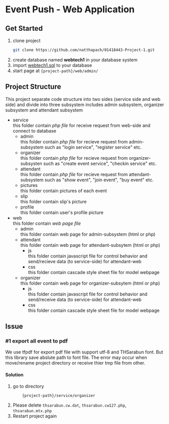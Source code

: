 # Event Push - Web Application

## Get Started
1. clone project
    ```bash
    git clone https://github.com/natthapach/01418443-Project-1.git
    ```
2. create database named **webtech1** in your database system
3. import [webtech1.sql](https://github.com/natthapach/01418443-Project-1/blob/master/service/webtech1.sql) to your database
4. start page at ```{project-path}/web/admin/```

## Project Structure
This project separate code structure into two sides (service side and web side) and divide into three subsystem includes admin subsystem, organizer subsystem and attendant subsystem
* service  
    this folder contain *php file* for receive request from web-side and connect to database
    * admin  
        this folder contain *php file* for recieve request from admin-subsystem such as "login service", "register service" etc.
    * organizer  
        this folder contain *php file* for recieve request from organizer-subsysten such as "create event service", "checkin service" etc.
    * attendant  
        this folder contain *php file* for recieve request from attendant-subsystem such as "show event", "join event", "buy event" etc.
    * pictures  
        this folder contain pictures of each event
    * slip  
        this folder contain slip's picture
    * profile  
        this folder contain user's profile picture
* web  
    this folder contain *web page file*
    * admin  
        this folder contain web page for admin-subsystem (html or php)
    * attendant  
        this folder contain web page for attendant-subsytem (html or php)
        * js  
            this folder contain javascript file for control behavior and send/recieve data (to service-side) for attendant-web
        * css  
            this folder contain cascade style sheet file for model webpage
    * organizer  
        this folder contain web page for organizer-subsytem (html or php)
        * js  
            this folder contain javascript file for control behavior and send/receive data (to service-side) for attendant-web
        * css  
            this folder contain cascade style sheet file for model webpage
## Issue
### #1 export all event to pdf
We use tfpdf for export pdf file with support utf-8 and THSarabun font. But this library save abslute path to font file. The error may occur when move/rename project directory or receive thier tmp file from other.
#### Solution
1. go to directory
    ```bash
        {project-path}/service/organizer
    ```
2. Please delete ```thsarabun.cw.dat```, ```thsarabun.cw127.php```, ```thsarabun.mtx.php```
3. Restart project again
